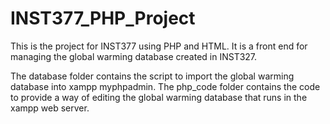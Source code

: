 # INST377_PHP_Project
This is the project for INST377 using PHP and HTML.  It is a front end for managing the global warming database created in INST327.

The database folder contains the script to import the global warming database into xampp myphpadmin.
The php_code folder contains the code to provide a way of editing the global warming database that runs in the xampp web server.
